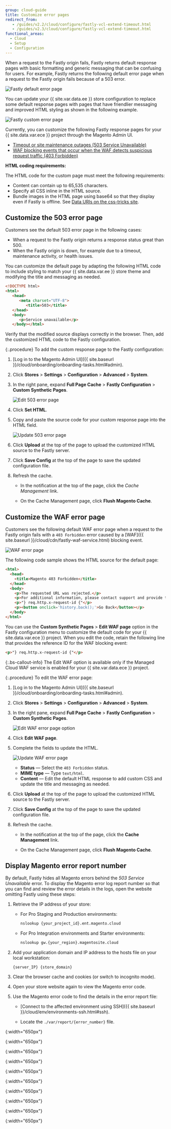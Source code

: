 ```yaml
---
group: cloud-guide
title: Customize error pages
redirect_from:
   - /guides/v2.2/cloud/configure/fastly-vcl-extend-timeout.html
   - /guides/v2.3/cloud/configure/fastly-vcl-extend-timeout.html
functional_areas:
  - Cloud
  - Setup
  - Configuration
---
```


When a request to the Fastly origin fails, Fastly returns default response pages with basic formatting and generic messaging that can be confusing for users. For example, Fastly returns the following default error page when a request to the Fastly origin fails because of a 503 error.

![Fastly default error page]

You can update your {{ site.var.data.ee }} store configuration to replace some default response pages with pages that have friendlier messaging and improved HTML styling as shown in the following example.

![Fastly custom error page]

Currently, you can customize the following Fastly response pages for your {{ site.data.var.ece }} project through the Magento Admin UI.

-  [Timeout or site maintenance outages (503 Service Unavailable)](#customize-the-503-error-page)
-  [WAF blocking events that occur when the WAF detects suspicious request traffic (403 Forbidden)](#customize-the-waf-error-page)

**HTML coding requirements:**

The HTML code for the custom page must meet the following requirements:

-  Content can contain up to 65,535 characters.
-  Specify all CSS inline in the HTML source.
-  Bundle images in the HTML page using base64 so that they display even if Fastly is offline. See [Data URIs on the css-tricks site](https://css-tricks.com/data-uris/).

## Customize the 503 error page

Customers see the default 503 error page in the following cases:

-  When a request to the Fastly origin returns a response status great than 500.
-  When the Fastly origin is down, for example due to a timeout, maintenance activity, or health issues.

You can customize the default page by adapting the following HTML code to include styling to match your {{ site.data.var.ee }} store theme and modifying the title and messaging as needed.

```html
<!DOCTYPE html>
<html>
   <head>
      <meta charset="UTF-8">
         <title>503</title>
   </head>
   <body>
      <p>Service unavailable</p>
   </body></html>
```

Verify that the modified source displays correctly in the browser. Then, add the customized HTML code to the Fastly configuration.

{:.procedure}
To add the custom response page to the Fastly configuration:

1. [Log in to the Magento Admin UI]({{ site.baseurl }}/cloud/onboarding/onboarding-tasks.html#admin).

1. Click **Stores** > **Settings** > **Configuration** > **Advanced** > **System**.

1. In the right pane, expand **Full Page Cache** > **Fastly Configuration** > **Custom Synthetic Pages**.

   ![Edit 503 error page]

1. Click **Set HTML**.

1. Copy and paste the source code for your custom response page into the HTML field.

   ![Update 503 error page]

1. Click **Upload** at the top of the page to upload the customized HTML source to the Fastly server.

1. Click **Save Config** at the top of the page to save the updated configuration file.

1. Refresh the cache.

   -  In the notification at the top of the page, click the *Cache Management* link.

   -  On the Cache Management page, click **Flush Magento Cache**.

## Customize the WAF error page

Customers see the following default WAF error page when a request to the Fastly origin fails with a `403 Forbidden` error caused by a [WAF]({{ site.baseurl }}/cloud/cdn/fastly-waf-service.html) blocking event.

![WAF error page]

The following code sample shows the HTML source for the default page:

```html
<html>
  <head>
    <title>Magento 403 Forbidden</title>
  </head>
  <body>
    <p>The requested URL was rejected.</p>
    <p>For additional information, please contact support and provide this reference ID:</p>
    <p>"} req.http.x-request-id {"</p>
    <p><button onclick='history.back();'>Go Back</button></p>
  </body>
</html>
```

You can use the **Custom Synthetic Pages** > **Edit WAF page** option in the Fastly configuration menu to customize the default code for your {{ site.data.var.ece }} project. When you edit the code, retain the following line that provides the reference ID for the WAF blocking event:

```html
<p>"} req.http.x-request-id {"</p>
```

 {:.bs-callout-info}
The Edit WAF option is available only if the Managed Cloud WAF service is enabled for your {{ site.var.data.ece }} project.

{:.procedure}
To edit the WAF error page:

1. [Log in to the Magento Admin UI]({{ site.baseurl }}/cloud/onboarding/onboarding-tasks.html#admin).

1. Click **Stores** > **Settings** > **Configuration** > **Advanced** > **System**.

1. In the right pane, expand **Full Page Cache** > **Fastly Configuration** > **Custom Synthetic Pages**.

   ![Edit WAF error page option]

1. Click **Edit WAF page**.

1. Complete the fields to update the HTML.

   ![Update WAF error page]

   -  **Status** — Select the `403 Forbidden` status.
   -  **MIME type** — Type `text/html`.
   -  **Content** — Edit the default HTML response to add custom CSS and update the title and messaging as needed.

1. Click **Upload** at the top of the page to upload the customized HTML source to the Fastly server.

1. Click **Save Config** at the top of the page to save the updated configuration file.

1. Refresh the cache.

   -  In the notification at the top of the page, click the **Cache Management** link.

   -  On the Cache Management page, click **Flush Magento Cache**.

## Display Magento error report number

By default, Fastly hides all Magento errors behind the _503 Service Unavailable_ error. To display the Magento error log report number so that you can find and review the error details in the logs, open the website omitting Fastly using these steps:

1. Retrieve the IP address of your store:

   -  For Pro Staging and Production environments:

      ```bash
      nslookup {your_project_id}.ent.magento.cloud
      ```

   -  For Pro Integration environments and Starter environments:

      ```bash
      nslookup gw.{your_region}.magentosite.cloud
      ```

1. Add your application domain and IP address to the hosts file on your local workstation:

   ```text
   {server_IP} {store_domain}
   ```

1. Clear the browser cache and cookies (or switch to incognito mode).

1. Open your store website again to view the Magento error code.

1. Use the Magento error code to find the details in the error report file:

   -  [Connect to the affected environment using SSH]({{ site.baseurl }}/cloud/env/environments-ssh.html#ssh).

   -  Locate the `./var/report/{error_number}` file.

<!-- Link definitions -->

[Edit 503 error page]: {{site.baseurl}}/common/images/cloud/cloud-fastly-custom-synthetic-pages-edit-html.png
{:width="650px"}

[Update 503 error page]: {{site.baseurl}}/common/images/cloud/cloud-fastly-customize-503-response.png
{:width="650px"}

[Edit WAF error page option]: {{site.baseurl}}/common/images/cloud/cloud-fastly-custom-synthetic-pages-edit-waf.png
{:width="650px"}

[Fastly default error page]: {{site.baseurl}}/common/images/cloud/cloud-fastly-503-example.png

[Fastly custom error page]: {{site.baseurl}}/common/images/cloud/cloud-fastly-new-error-page.png
{:width="650px"}

[WAF error page]: {{site.baseurl}}/common/images/cloud/cloud-fastly-waf-403-error.png

[Update WAF error page]: {{site.baseurl}}/common/images/cloud/cloud-fastly-edit-waf-html.png
{:width="650px"}

<!-- Link definitions -->

[Edit 503 error page]: {{site.baseurl}}/common/images/cloud/cloud-fastly-custom-synthetic-pages-edit-html.png
{:width="650px"}

[Update 503 error page]: {{site.baseurl}}/common/images/cloud/cloud-fastly-customize-503-response.png
{:width="650px"}

[Edit WAF error page option]: {{site.baseurl}}/common/images/cloud/cloud-fastly-custom-synthetic-pages-edit-waf.png
{:width="650px"}

[Fastly default error page]: {{site.baseurl}}/common/images/cloud/cloud-fastly-503-example.png

[Fastly custom error page]: {{site.baseurl}}/common/images/cloud/cloud-fastly-new-error-page.png
{:width="650px"}

[WAF error page]: {{site.baseurl}}/common/images/cloud/cloud-fastly-waf-403-error.png

[Update WAF error page]: {{site.baseurl}}/common/images/cloud/cloud-fastly-edit-waf-html.png
{:width="650px"}
